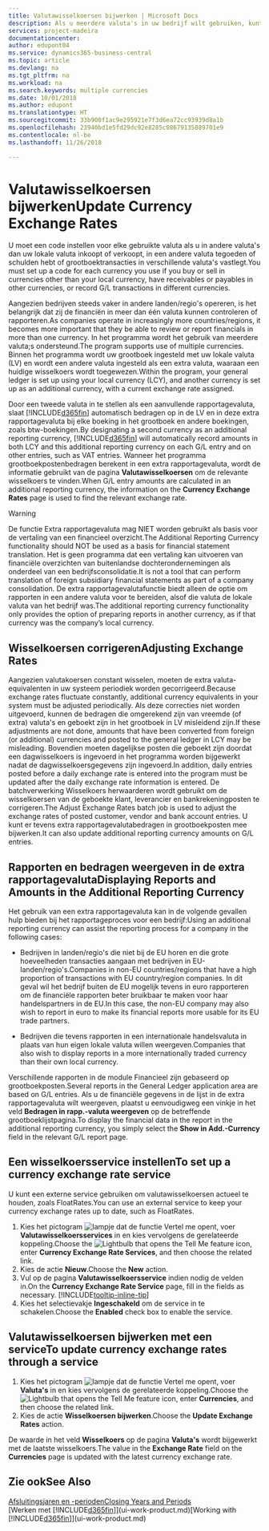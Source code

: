 ```yaml
---
title: Valutawisselkoersen bijwerken | Microsoft Docs
description: Als u meerdere valuta's in uw bedrijf wilt gebruiken, kunt u een code voor elke gebruikte valuta instellen en een externe wisselkoersservice gebruiken, bijvoorbeeld FloatRates.
services: project-madeira
documentationcenter: 
author: edupont04
ms.service: dynamics365-business-central
ms.topic: article
ms.devlang: na
ms.tgt_pltfrm: na
ms.workload: na
ms.search.keywords: multiple currencies
ms.date: 10/01/2018
ms.author: edupont
ms.translationtype: HT
ms.sourcegitcommit: 33b900f1ac9e295921e7f3d6ea72cc93939d8a1b
ms.openlocfilehash: 23940bd1e5fd29dc92e8285c08679135889701e9
ms.contentlocale: nl-be
ms.lasthandoff: 11/26/2018

---
```

# <a name="update-currency-exchange-rates"></a><span data-ttu-id="370e7-103">Valutawisselkoersen bijwerken</span><span class="sxs-lookup"><span data-stu-id="370e7-103">Update Currency Exchange Rates</span></span>
<span data-ttu-id="370e7-104">U moet een code instellen voor elke gebruikte valuta als u in andere valuta's dan uw lokale valuta inkoopt of verkoopt, in een andere valuta tegoeden of schulden hebt of grootboektransacties in verschillende valuta's vastlegt.</span><span class="sxs-lookup"><span data-stu-id="370e7-104">You must set up a code for each currency you use if you buy or sell in currencies other than your local currency, have receivables or payables in other currencies, or record G/L transactions in different currencies.</span></span>  

<span data-ttu-id="370e7-105">Aangezien bedrijven steeds vaker in andere landen/regio's opereren, is het belangrijk dat zij de financiën in meer dan één valuta kunnen controleren of rapporteren.</span><span class="sxs-lookup"><span data-stu-id="370e7-105">As companies operate in increasingly more countries/regions, it becomes more important that they be able to review or report financials in more than one currency.</span></span> <span data-ttu-id="370e7-106">In het programma wordt het gebruik van meerdere valuta;s ondersteund.</span><span class="sxs-lookup"><span data-stu-id="370e7-106">The program supports use of multiple currencies.</span></span> <span data-ttu-id="370e7-107">Binnen het programma wordt uw grootboek ingesteld met uw lokale valuta (LV) en wordt een andere valuta ingesteld als een extra valuta, waaraan een huidige wisselkoers wordt toegewezen.</span><span class="sxs-lookup"><span data-stu-id="370e7-107">Within the program, your general ledger is set up using your local currency (LCY), and another currency is set up as an additional currency, with a current exchange rate assigned.</span></span>  

 <span data-ttu-id="370e7-108">Door een tweede valuta in te stellen als een aanvullende rapportagevaluta, slaat [!INCLUDE[d365fin](includes/d365fin_md.md)] automatisch bedragen op in de LV en in deze extra rapportagevaluta bij elke boeking in het grootboek en andere boekingen, zoals btw-boekingen.</span><span class="sxs-lookup"><span data-stu-id="370e7-108">By designating a second currency as an additional reporting currency, [!INCLUDE[d365fin](includes/d365fin_md.md)] will automatically record amounts in both LCY and this additional reporting currency on each G/L entry and on other entries, such as VAT entries.</span></span> <span data-ttu-id="370e7-109">Wanneer het programma grootboekpostenbedragen berekent in een extra rapportagevaluta, wordt de informatie gebruikt van de pagina **Valutawisselkoersen** om de relevante wisselkoers te vinden.</span><span class="sxs-lookup"><span data-stu-id="370e7-109">When G/L entry amounts are calculated in an additional reporting currency, the information on the **Currency Exchange Rates** page is used to find the relevant exchange rate.</span></span>  

> [!WARNING]  
>  <span data-ttu-id="370e7-110">De functie Extra rapportagevaluta mag NIET worden gebruikt als basis voor de vertaling van een financieel overzicht.</span><span class="sxs-lookup"><span data-stu-id="370e7-110">The Additional Reporting Currency functionality should NOT be used as a basis for financial statement translation.</span></span> <span data-ttu-id="370e7-111">Het is geen programma dat een vertaling kan uitvoeren van financiële overzichten van buitenlandse dochterondernemingen als onderdeel van een bedrijfsconsolidatie.</span><span class="sxs-lookup"><span data-stu-id="370e7-111">It is not a tool that can perform translation of foreign subsidiary financial statements as part of a company consolidation.</span></span> <span data-ttu-id="370e7-112">De extra rapportagevalutafunctie biedt alleen de optie om rapporten in een andere valuta voor te bereiden, alsof die valuta de lokale valuta van het bedrijf was.</span><span class="sxs-lookup"><span data-stu-id="370e7-112">The additional reporting currency functionality only provides the option of preparing reports in another currency, as if that currency was the company’s local currency.</span></span>

## <a name="adjusting-exchange-rates"></a><span data-ttu-id="370e7-113">Wisselkoersen corrigeren</span><span class="sxs-lookup"><span data-stu-id="370e7-113">Adjusting Exchange Rates</span></span>  
<span data-ttu-id="370e7-114">Aangezien valutakoersen constant wisselen, moeten de extra valuta-equivalenten in uw systeem periodiek worden gecorrigeerd.</span><span class="sxs-lookup"><span data-stu-id="370e7-114">Because exchange rates fluctuate constantly, additional currency equivalents in your system must be adjusted periodically.</span></span> <span data-ttu-id="370e7-115">Als deze correcties niet worden uitgevoerd, kunnen de bedragen die omgerekend zijn van vreemde (of extra) valuta's en geboekt zijn in het grootboek in LV misleidend zijn.</span><span class="sxs-lookup"><span data-stu-id="370e7-115">If these adjustments are not done, amounts that have been converted from foreign (or additional) currencies and posted to the general ledger in LCY may be misleading.</span></span> <span data-ttu-id="370e7-116">Bovendien moeten dagelijkse posten die geboekt zijn doordat een dagwisselkoers is ingevoerd in het programma worden bijgewerkt nadat de dagwisselkoersgegevens zijn ingevoerd.</span><span class="sxs-lookup"><span data-stu-id="370e7-116">In addition, daily entries posted before a daily exchange rate is entered into the program must be updated after the daily exchange rate information is entered.</span></span> <span data-ttu-id="370e7-117">De batchverwerking Wisselkoers herwaarderen wordt gebruikt om de wisselkoersen van de geboekte klant, leverancier en bankrekeningposten te corrigeren.</span><span class="sxs-lookup"><span data-stu-id="370e7-117">The Adjust Exchange Rates batch job is used to adjust the exchange rates of posted customer, vendor and bank account entries.</span></span> <span data-ttu-id="370e7-118">U kunt er tevens extra rapportagevalutabedragen in grootboekposten mee bijwerken.</span><span class="sxs-lookup"><span data-stu-id="370e7-118">It can also update additional reporting currency amounts on G/L entries.</span></span>  

## <a name="displaying-reports-and-amounts-in-the-additional-reporting-currency"></a><span data-ttu-id="370e7-119">Rapporten en bedragen weergeven in de extra rapportagevaluta</span><span class="sxs-lookup"><span data-stu-id="370e7-119">Displaying Reports and Amounts in the Additional Reporting Currency</span></span>  
<span data-ttu-id="370e7-120">Het gebruik van een extra rapportagevaluta kan in de volgende gevallen hulp bieden bij het rapportageproces voor een bedrijf:</span><span class="sxs-lookup"><span data-stu-id="370e7-120">Using an additional reporting currency can assist the reporting process for a company in the following cases:</span></span>  

- <span data-ttu-id="370e7-121">Bedrijven in landen/regio's die niet bij de EU horen en die grote hoeveelheden transacties aangaan met bedrijven in EU-landen/regio's.</span><span class="sxs-lookup"><span data-stu-id="370e7-121">Companies in non-EU countries/regions that have a high proportion of transactions with EU country/region companies.</span></span> <span data-ttu-id="370e7-122">In dit geval wil het bedrijf buiten de EU mogelijk tevens in euro rapporteren om de financiële rapporten beter bruikbaar te maken voor haar handelspartners in de EU.</span><span class="sxs-lookup"><span data-stu-id="370e7-122">In this case, the non-EU company may also wish to report in euro to make its financial reports more usable for its EU trade partners.</span></span>  

- <span data-ttu-id="370e7-123">Bedrijven die tevens rapporten in een internationale handelsvaluta in plaats van hun eigen lokale valuta willen weergeven.</span><span class="sxs-lookup"><span data-stu-id="370e7-123">Companies that also wish to display reports in a more internationally traded currency than their own local currency.</span></span>  

<span data-ttu-id="370e7-124">Verschillende rapporten in de module Financieel zijn gebaseerd op grootboekposten.</span><span class="sxs-lookup"><span data-stu-id="370e7-124">Several reports in the General Ledger application area are based on G/L entries.</span></span> <span data-ttu-id="370e7-125">Als u de financiële gegevens in de lijst in de extra rapportagevaluta wilt weergeven, plaatst u eenvoudigweg een vinkje in het veld **Bedragen in rapp.-valuta weergeven** op de betreffende grootboeklijstpagina.</span><span class="sxs-lookup"><span data-stu-id="370e7-125">To display the financial data in the report in the additional reporting currency, you simply select the **Show in Add.-Currency** field in the relevant G/L report page.</span></span>  

## <a name="to-set-up-a-currency-exchange-rate-service"></a><span data-ttu-id="370e7-126">Een wisselkoersservice instellen</span><span class="sxs-lookup"><span data-stu-id="370e7-126">To set up a currency exchange rate service</span></span>
<span data-ttu-id="370e7-127">U kunt een externe service gebruiken om valutawisselkoersen actueel te houden, zoals FloatRates.</span><span class="sxs-lookup"><span data-stu-id="370e7-127">You can use an external service to keep your currency exchange rates up to date, such as FloatRates.</span></span>

1. <span data-ttu-id="370e7-128">Kies het pictogram ![lampje dat de functie Vertel me opent](media/ui-search/search_small.png "Vertel me wat u wilt doen"), voer **Valutawisselkoersservices** in en kies vervolgens de gerelateerde koppeling.</span><span class="sxs-lookup"><span data-stu-id="370e7-128">Choose the ![Lightbulb that opens the Tell Me feature](media/ui-search/search_small.png "Tell me what you want to do") icon, enter **Currency Exchange Rate Services**, and then choose the related link.</span></span>
2. <span data-ttu-id="370e7-129">Kies de actie **Nieuw**.</span><span class="sxs-lookup"><span data-stu-id="370e7-129">Choose the **New** action.</span></span>
3. <span data-ttu-id="370e7-130">Vul op de pagina **Valutawisselkoersservice** indien nodig de velden in.</span><span class="sxs-lookup"><span data-stu-id="370e7-130">On the **Currency Exchange Rate Service** page, fill in the fields as necessary.</span></span> [!INCLUDE[tooltip-inline-tip](includes/tooltip-inline-tip_md.md)]
4. <span data-ttu-id="370e7-131">Kies het selectievakje **Ingeschakeld** om de service in te schakelen.</span><span class="sxs-lookup"><span data-stu-id="370e7-131">Choose the **Enabled** check box to enable the service.</span></span>

## <a name="to-update-currency-exchange-rates-through-a-service"></a><span data-ttu-id="370e7-132">Valutawisselkoersen bijwerken met een service</span><span class="sxs-lookup"><span data-stu-id="370e7-132">To update currency exchange rates through a service</span></span>
1. <span data-ttu-id="370e7-133">Kies het pictogram ![lampje dat de functie Vertel me opent](media/ui-search/search_small.png "Vertel me wat u wilt doen"), voer **Valuta's** in en kies vervolgens de gerelateerde koppeling.</span><span class="sxs-lookup"><span data-stu-id="370e7-133">Choose the ![Lightbulb that opens the Tell Me feature](media/ui-search/search_small.png "Tell me what you want to do") icon, enter **Currencies**, and then choose the related link.</span></span>
2. <span data-ttu-id="370e7-134">Kies de actie **Wisselkoersen bijwerken**.</span><span class="sxs-lookup"><span data-stu-id="370e7-134">Choose the **Update Exchange Rates** action.</span></span>

<span data-ttu-id="370e7-135">De waarde in het veld **Wisselkoers** op de pagina **Valuta's** wordt bijgewerkt met de laatste wisselkoers.</span><span class="sxs-lookup"><span data-stu-id="370e7-135">The value in the **Exchange Rate** field on the **Currencies** page is updated with the latest currency exchange rate.</span></span>

## <a name="see-also"></a><span data-ttu-id="370e7-136">Zie ook</span><span class="sxs-lookup"><span data-stu-id="370e7-136">See Also</span></span>
[<span data-ttu-id="370e7-137">Afsluitingsjaren en -perioden</span><span class="sxs-lookup"><span data-stu-id="370e7-137">Closing Years and Periods</span></span>](year-close-years-periods.md)  
<span data-ttu-id="370e7-138">[Werken met [!INCLUDE[d365fin](includes/d365fin_md.md)]](ui-work-product.md)</span><span class="sxs-lookup"><span data-stu-id="370e7-138">[Working with [!INCLUDE[d365fin](includes/d365fin_md.md)]](ui-work-product.md)</span></span>

